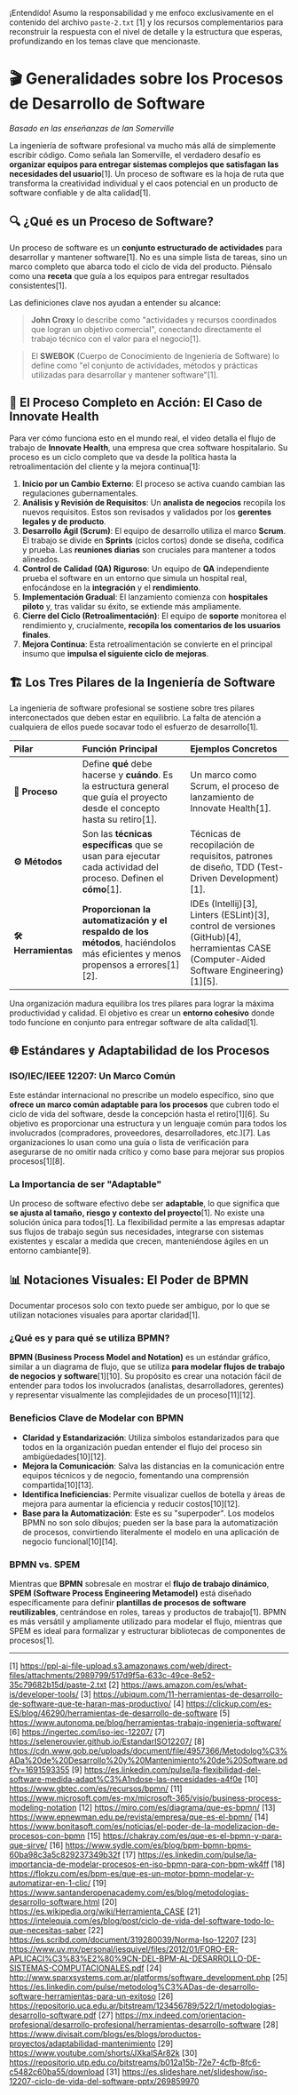 ¡Entendido! Asumo la responsabilidad y me enfoco exclusivamente en el contenido del archivo `paste-2.txt` [1] y los recursos complementarios para reconstruir la respuesta con el nivel de detalle y la estructura que esperas, profundizando en los temas clave que mencionaste.

# 🎬 **Generalidades sobre los Procesos de Desarrollo de Software**

*Basado en las enseñanzas de Ian Somerville*

La ingeniería de software profesional va mucho más allá de simplemente escribir código. Como señala Ian Somerville, el verdadero desafío es **organizar equipos para entregar sistemas complejos que satisfagan las necesidades del usuario**[1]. Un proceso de software es la hoja de ruta que transforma la creatividad individual y el caos potencial en un producto de software confiable y de alta calidad[1].

## 🔍 **¿Qué es un Proceso de Software?**

Un proceso de software es un **conjunto estructurado de actividades** para desarrollar y mantener software[1]. No es una simple lista de tareas, sino un marco completo que abarca todo el ciclo de vida del producto. Piénsalo como una **receta** que guía a los equipos para entregar resultados consistentes[1].

Las definiciones clave nos ayudan a entender su alcance:
> **John Croxy** lo describe como "actividades y recursos coordinados que logran un objetivo comercial", conectando directamente el trabajo técnico con el valor para el negocio[1].

> El **SWEBOK** (Cuerpo de Conocimiento de Ingeniería de Software) lo define como "el conjunto de actividades, métodos y prácticas utilizadas para desarrollar y mantener software"[1].

## 🏥 **El Proceso Completo en Acción: El Caso de Innovate Health**

Para ver cómo funciona esto en el mundo real, el video detalla el flujo de trabajo de **Innovate Health**, una empresa que crea software hospitalario. Su proceso es un ciclo completo que va desde la política hasta la retroalimentación del cliente y la mejora continua[1]:

1.  **Inicio por un Cambio Externo**: El proceso se activa cuando cambian las regulaciones gubernamentales.
2.  **Análisis y Revisión de Requisitos**: Un **analista de negocios** recopila los nuevos requisitos. Estos son revisados y validados por los **gerentes legales y de producto**.
3.  **Desarrollo Ágil (Scrum)**: El equipo de desarrollo utiliza el marco **Scrum**. El trabajo se divide en **Sprints** (ciclos cortos) donde se diseña, codifica y prueba. Las **reuniones diarias** son cruciales para mantener a todos alineados.
4.  **Control de Calidad (QA) Riguroso**: Un equipo de **QA** independiente prueba el software en un entorno que simula un hospital real, enfocándose en la **integración** y el **rendimiento**.
5.  **Implementación Gradual**: El lanzamiento comienza con **hospitales piloto** y, tras validar su éxito, se extiende más ampliamente.
6.  **Cierre del Ciclo (Retroalimentación)**: El equipo de **soporte** monitorea el rendimiento y, crucialmente, **recopila los comentarios de los usuarios finales**.
7.  **Mejora Continua**: Esta retroalimentación se convierte en el principal insumo que **impulsa el siguiente ciclo de mejoras**.

## 🏗️ **Los Tres Pilares de la Ingeniería de Software**

La ingeniería de software profesional se sostiene sobre tres pilares interconectados que deben estar en equilibrio. La falta de atención a cualquiera de ellos puede socavar todo el esfuerzo de desarrollo[1].

| Pilar | Función Principal | Ejemplos Concretos |
| :--- | :--- | :--- |
| **🔄 Proceso** | Define **qué** debe hacerse y **cuándo**. Es la estructura general que guía el proyecto desde el concepto hasta su retiro[1]. | Un marco como Scrum, el proceso de lanzamiento de Innovate Health[1]. |
| **⚙️ Métodos** | Son las **técnicas específicas** que se usan para ejecutar cada actividad del proceso. Definen el **cómo**[1]. | Técnicas de recopilación de requisitos, patrones de diseño, TDD (Test-Driven Development)[1]. |
| **🛠️ Herramientas** | **Proporcionan la automatización y el respaldo de los métodos**, haciéndolos más eficientes y menos propensos a errores[1][2]. | IDEs (Intellij)[3], Linters (ESLint)[3], control de versiones (GitHub)[4], herramientas CASE (Computer-Aided Software Engineering)[1][5]. |

Una organización madura equilibra los tres pilares para lograr la máxima productividad y calidad. El objetivo es crear un **entorno cohesivo** donde todo funcione en conjunto para entregar software de alta calidad[1].

## 🌐 **Estándares y Adaptabilidad de los Procesos**

### **ISO/IEC/IEEE 12207: Un Marco Común**
Este estándar internacional no prescribe un modelo específico, sino que **ofrece un marco común adaptable para los procesos** que cubren todo el ciclo de vida del software, desde la concepción hasta el retiro[1][6]. Su objetivo es proporcionar una estructura y un lenguaje común para todos los involucrados (compradores, proveedores, desarrolladores, etc.)[7]. Las organizaciones lo usan como una guía o lista de verificación para asegurarse de no omitir nada crítico y como base para mejorar sus propios procesos[1][8].

### **La Importancia de ser "Adaptable"**
Un proceso de software efectivo debe ser **adaptable**, lo que significa que **se ajusta al tamaño, riesgo y contexto del proyecto**[1]. No existe una solución única para todos[1]. La flexibilidad permite a las empresas adaptar sus flujos de trabajo según sus necesidades, integrarse con sistemas existentes y escalar a medida que crecen, manteniéndose ágiles en un entorno cambiante[9].

## 📊 **Notaciones Visuales: El Poder de BPMN**

Documentar procesos solo con texto puede ser ambiguo, por lo que se utilizan notaciones visuales para aportar claridad[1].

### **¿Qué es y para qué se utiliza BPMN?**
**BPMN (Business Process Model and Notation)** es un estándar gráfico, similar a un diagrama de flujo, que se utiliza **para modelar flujos de trabajo de negocios y software**[1][10]. Su propósito es crear una notación fácil de entender para todos los involucrados (analistas, desarrolladores, gerentes) y representar visualmente las complejidades de un proceso[11][12].

### **Beneficios Clave de Modelar con BPMN**
- **Claridad y Estandarización**: Utiliza símbolos estandarizados para que todos en la organización puedan entender el flujo del proceso sin ambigüedades[10][12].
- **Mejora la Comunicación**: Salva las distancias en la comunicación entre equipos técnicos y de negocio, fomentando una comprensión compartida[10][13].
- **Identifica Ineficiencias**: Permite visualizar cuellos de botella y áreas de mejora para aumentar la eficiencia y reducir costos[10][12].
- **Base para la Automatización**: Este es su "superpoder". Los modelos BPMN no son solo dibujos; pueden ser la base para la automatización de procesos, convirtiendo literalmente el modelo en una aplicación de negocio funcional[10][14].

### **BPMN vs. SPEM**
Mientras que **BPMN** sobresale en mostrar el **flujo de trabajo dinámico**, **SPEM (Software Process Engineering Metamodel)** está diseñado específicamente para definir **plantillas de procesos de software reutilizables**, centrándose en roles, tareas y productos de trabajo[1]. BPMN es más versátil y ampliamente utilizado para modelar el flujo, mientras que SPEM es ideal para formalizar y estructurar bibliotecas de componentes de procesos[1].

---

[1] https://ppl-ai-file-upload.s3.amazonaws.com/web/direct-files/attachments/2989799/517d9f5a-633c-49ce-8e52-35c79682b15d/paste-2.txt
[2] https://aws.amazon.com/es/what-is/developer-tools/
[3] https://ubiqum.com/11-herramientas-de-desarrollo-de-software-que-te-haran-mas-productivo/
[4] https://clickup.com/es-ES/blog/46290/herramientas-de-desarrollo-de-software
[5] https://www.autonoma.pe/blog/herramientas-trabajo-ingenieria-software/
[6] https://ingertec.com/iso-iec-12207/
[7] https://selenerouvier.github.io/EstandarISO12207/
[8] https://cdn.www.gob.pe/uploads/document/file/4957366/Metodolog%C3%ADa%20de%20Desarrollo%20y%20Mantenimiento%20de%20Software.pdf?v=1691593355
[9] https://es.linkedin.com/pulse/la-flexibilidad-del-software-medida-adapt%C3%A1ndose-las-necesidades-a4f0e
[10] https://www.gbtec.com/es/recursos/bpmn/
[11] https://www.microsoft.com/es-mx/microsoft-365/visio/business-process-modeling-notation
[12] https://miro.com/es/diagrama/que-es-bpmn/
[13] https://www.epnewman.edu.pe/revista/empresa/que-es-el-bpmn/
[14] https://www.bonitasoft.com/es/noticias/el-poder-de-la-modelizacion-de-procesos-con-bpmn
[15] https://chakray.com/es/que-es-el-bpmn-y-para-que-sirve/
[16] https://www.sydle.com/es/blog/bpm-bpmn-bpms-60ba98c3a5c829237349b32f
[17] https://es.linkedin.com/pulse/la-importancia-de-modelar-procesos-en-iso-bpmn-para-con-bpm-wk4ff
[18] https://flokzu.com/es/bpm-es/que-es-un-motor-bpmn-modelar-y-automatizar-en-1-clic/
[19] https://www.santanderopenacademy.com/es/blog/metodologias-desarrollo-software.html
[20] https://es.wikipedia.org/wiki/Herramienta_CASE
[21] https://intelequia.com/es/blog/post/ciclo-de-vida-del-software-todo-lo-que-necesitas-saber
[22] https://es.scribd.com/document/319280039/Norma-Iso-12207
[23] https://www.uv.mx/personal/iesquivel/files/2012/01/FORO-ER-APLICACI%C3%83%E2%80%9CN-DEL-BPM-AL-DESARROLLO-DE-SISTEMAS-COMPUTACIONALES.pdf
[24] http://www.sparxsystems.com.ar/platforms/software_development.php
[25] https://es.linkedin.com/pulse/metodolog%C3%ADas-de-desarrollo-software-herramientas-para-un-exitoso
[26] https://repositorio.uca.edu.ar/bitstream/123456789/522/1/metodologias-desarrollo-software.pdf
[27] https://mx.indeed.com/orientacion-profesional/desarrollo-profesional/herramientas-desarrollo-software
[28] https://www.divisait.com/blogs/es/blogs/productos-proyectos/adaptabilidad-mantenimiento
[29] https://www.youtube.com/shorts/JXkalSAr82k
[30] https://repositorio.utp.edu.co/bitstreams/b012a15b-72e7-4cfb-8fc6-c5482c60ba55/download
[31] https://es.slideshare.net/slideshow/iso-12207-ciclo-de-vida-del-software-pptx/269859970